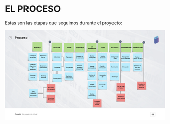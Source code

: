 # EL PROCESO

Estas son las etapas que seguimos durante el proyecto:

![](.gitbook/assets/mapaprocesovr_pressvr.jpeg)

